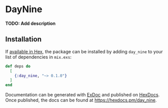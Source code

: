 # DayNine

**TODO: Add description**

## Installation

If [available in Hex](https://hex.pm/docs/publish), the package can be installed
by adding `day_nine` to your list of dependencies in `mix.exs`:

```elixir
def deps do
  [
    {:day_nine, "~> 0.1.0"}
  ]
end
```

Documentation can be generated with [ExDoc](https://github.com/elixir-lang/ex_doc)
and published on [HexDocs](https://hexdocs.pm). Once published, the docs can
be found at <https://hexdocs.pm/day_nine>.

